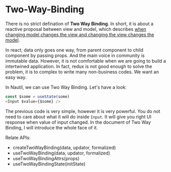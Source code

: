 # Two-Way-Binding

There is no strict defination of **Two Way Binding**. In short, it is about a reactive proposal between view and model, which describes [when changing model changes the view and changing the view changes the model](https://medium.com/front-end-weekly/what-is-2-way-data-binding-44dd8082e48e).

In react, data only goes one way, from parent component to child component by passing props. And the main voice in community is immutable data. However, it is not comfortable when we are going to build a intertwined application. In fact, redux is not good enough to solve the problem, it is to complex to write many non-business codes. We want an easy way.

In Nautil, we can use Two Way Binding. Let's have a look:

```js
const $some = useState(some)
<Input $value={$some} />
```

The previous code is very simple, however it is very powerful. You do not need to care about what it will do inside `Input`. It will give you right UI response when value of input changed. In the document of Two Way Binding, I will introduce the whole face of it.

Relate APIs:

- createTwoWayBinding(data, updator, formalized)
- useTwoWayBinding(data, updator, formalized)
- useTwoWayBindingAttrs(props)
- useTwoWayBindingState(initState)

